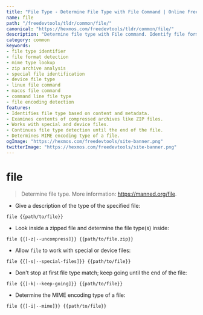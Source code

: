 ```yaml
---
title: "File Type - Determine File Type with File Command | Online Free DevTools by Hexmos"
name: file
path: "/freedevtools/tldr/common/file/"
canonical: "https://hexmos.com/freedevtools/tldr/common/file/"
description: "Determine file type with File command. Identify file format, examine compressed archives, and work with special files. Free online tool, no registration required."
category: common
keywords:
- file type identifier
- file format detection
- mime type lookup
- zip archive analysis
- special file identification
- device file type
- linux file command
- macos file command
- command line file type
- file encoding detection
features:
- Identifies file type based on content and metadata.
- Examines contents of compressed archives like ZIP files.
- Works with special and device files.
- Continues file type detection until the end of the file.
- Determines MIME encoding type of a file.
ogImage: "https://hexmos.com/freedevtools/site-banner.png"
twitterImage: "https://hexmos.com/freedevtools/site-banner.png"
---
```


# file

> Determine file type.
> More information: <https://manned.org/file>.

- Give a description of the type of the specified file:

`file {{path/to/file}}`

- Look inside a zipped file and determine the file type(s) inside:

`file {{[-z|--uncompress]}} {{path/to/file.zip}}`

- Allow `file` to work with special or device files:

`file {{[-s|--special-files]}} {{path/to/file}}`

- Don't stop at first file type match; keep going until the end of the file:

`file {{[-k|--keep-going]}} {{path/to/file}}`

- Determine the MIME encoding type of a file:

`file {{[-i|--mime]}} {{path/to/file}}`
